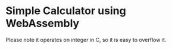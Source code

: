 # Simple Calculator using WebAssembly
Please note it operates on integer in C, so it is easy to overflow it.